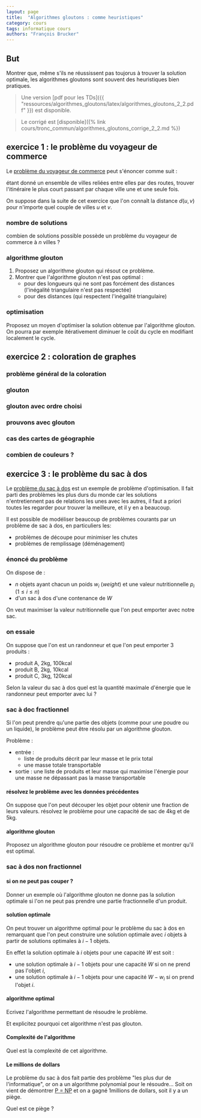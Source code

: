 ```yaml
---
layout: page
title:  "Algorithmes gloutons : comme heuristiques"
category: cours
tags: informatique cours 
authors: "François Brucker"
---
```




## But

Montrer que, même s'ils ne réussissent pas toujorus à trouver la solution optimale, les algorithmes gloutons sont souvent des heuristiques bien pratiques.



> Une version [pdf pour les TDs]({{ "ressources/algorithmes_gloutons/latex/algorithmes_gloutons_2_2.pdf" }}) est disponible.

> Le corrigé est [disponible]({% link cours/tronc_commun/algorithmes_gloutons_corrige_2_2.md %})


## exercice 1 : le problème du voyageur de commerce

Le [problème du voyageur de commerce](https://fr.wikipedia.org/wiki/Probl%C3%A8me_du_voyageur_de_commerce) peut s'énoncer comme suit : 

étant donné un ensemble de villes reliées entre elles par des routes, trouver l'itinéraire le plus court passant par chaque ville une et une seule fois. 

On suppose dans la suite de cet exercice que l'on connaît la distance $d(u, v)$ pour n'importe quel couple de villes $u$ et $v$.

### nombre de solutions

combien de solutions possible possède un problème du voyageur de commerce à $n$ villes ?

### algorithme glouton


  1. Proposez un algorithme glouton qui résout ce problème. 
  2. Montrer que l'algorithme glouton n'est pas optimal :
     - pour des longueurs qui ne sont pas forcément des distances (l'inégalité triangulaire n'est pas respectée)
     - pour des distances (qui respectent l'inégalité triangulaire)

### optimisation 

Proposez un moyen d'optimiser la solution obtenue par l'algorithme glouton. On pourra par exemple itérativement diminuer le coût du cycle en modifiant localement le cycle.

## exercice 2 :  coloration de graphes

### problème général de la coloration

### glouton

### glouton avec ordre choisi

### prouvons avec glouton

### cas des cartes de géographie

### combien de couleurs ?


## exercice 3 : le problème du sac à dos

Le [problème du sac à dos](https://fr.wikipedia.org/wiki/Probl%C3%A8me_du_sac_%C3%A0_dos) est un exemple de problème d'optimisation. Il fait parti des problèmes les plus durs du monde car les solutions n'entretiennent pas de relations les unes avec les autres, il faut a priori toutes les regarder pour trouver la meilleure, et il y en a beaucoup. 

Il est possible de modéliser beaucoup de problèmes courants par un problème de sac à dos, en particuliers les: 

  - problèmes de découpe pour minimiser les chutes
  - problèmes de remplissage (déménagement)

### énoncé du problème

On dispose de :

  - $n$ objets ayant chacun un poids $w_i$ (*weight*) et une valeur nutritionnelle $p_i$ ($1 \leq i \leq n$)
  - d'un sac à dos d'une contenance de $W$
  
On veut maximiser la valeur nutritionnelle que l'on peut emporter avec notre sac.

### on essaie


On suppose que l'on est un randonneur et que l'on peut emporter 3 produits : 

  - produit A, 2kg, 100kcal
  - produit B, 2kg, 10kcal
  - produit C, 3kg, 120kcal
  
Selon la valeur du sac à dos quel est la quantité maximale d'énergie que le randonneur peut emporter avec lui ? 


### sac à doc fractionnel

Si l'on peut prendre qu'une partie des objets (comme pour une poudre ou un liquide), le problème peut être résolu par un algorithme glouton.

Problème :

  - entrée : 
    - liste de produits décrit par leur masse et le prix total
    - une masse totale transportable 
  - sortie : une liste de produits et leur masse qui maximise l'énergie pour une masse ne dépassant pas la masse transportable


#### résolvez le problème avec les données précédentes

On suppose que l'on peut découper les objet pour obtenir une fraction de leurs valeurs. résolvez le problème pour une capacité de sac de 4kg et de 5kg. 

#### algorithme glouton

Proposez un algorithme glouton pour résoudre ce problème et montrer qu'il est optimal.


### sac à dos non fractionnel 

#### si on ne peut pas couper ?

Donner un exemple où l'algorithme glouton ne donne pas la solution optimale si l'on ne peut pas prendre une partie fractionnelle d'un produit.


#### solution optimale

On peut trouver un algorithme optimal pour le problème du sac à dos en remarquant que l'on peut construire une solution optimale avec $i$ objets à partir de solutions optimales à $i-1$ objets. 

En effet la solution optimale à $i$ objets pour une capacité $W$ est soit :

  - une solution optimale à $i-1$ objets pour une capacité $W$ si on ne prend pas l'objet $i$,
  - une solution optimale à $i-1$ objets pour une capacité $W - w_i$ si on prend l'objet $i$.
  
#### algorithme optimal

Ecrivez l'algorithme permettant de résoudre le problème. 

Et explicitez pourquoi cet algorithme n'est pas glouton.

#### Complexité de l'algorithme

Quel est la complexité de cet algorithme.

#### Le millions de dollars

Le problème du sac à dos fait partie des problème "les plus dur de l'informatique", or on a un algorithme polynomial pour le résoudre... Soit on vient de démontrer [P = NP](https://fr.wikipedia.org/wiki/Probl%C3%A8mes_du_prix_du_mill%C3%A9naire#Probl%C3%A8me_ouvert_P_=_NP) et on a gagné 1millions de dollars, soit il y a un piège.

Quel est ce piège ?



